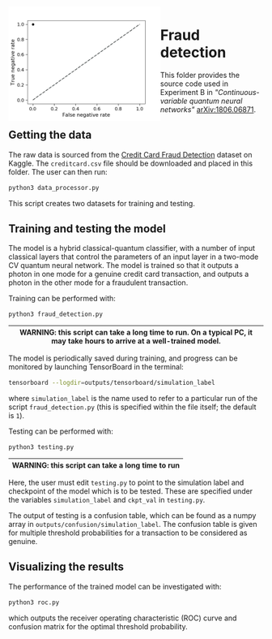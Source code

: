 <img align="left" src="https://github.com/zaheerkhancs/QuantumNeuralNetwork/blob/master/roc.png" width=300px>

# Fraud detection

This folder provides the source code used in Experiment B in *"Continuous-variable quantum neural networks"* [arXiv:1806.06871](https://arxiv.org/abs/1806.06871).

## Getting the data

The raw data is sourced from the [Credit Card Fraud Detection](https://www.kaggle.com/mlg-ulb/creditcardfraud) dataset on Kaggle. The `creditcard.csv` file should be downloaded and placed in this folder. The user can then run:
```bash
python3 data_processor.py
```
This script creates two datasets for training and testing.

## Training and testing the model

The model is a hybrid classical-quantum classifier, with a number of input classical layers that control the parameters of an input layer in a two-mode CV quantum neural network. The model is trained so that it outputs a photon in one mode for a genuine credit card transaction, and outputs a photon in the other mode for a fraudulent transaction.

Training can be performed with:
```bash
python3 fraud_detection.py
```
| WARNING: this script can take a long time to run. On a typical PC, it may take hours to arrive at a well-trained model. |
| --- |

The model is periodically saved during training, and progress can be monitored by launching TensorBoard in the terminal:
```bash
tensorboard --logdir=outputs/tensorboard/simulation_label
```
where `simulation_label` is the name used to refer to a particular run of the script `fraud_detection.py` (this is specified within the file itself; the default is `1`).

Testing can be performed with:
```bash
python3 testing.py
```
| WARNING: this script can take a long time to run|
| --- |

Here, the user must edit `testing.py` to point to the simulation label and checkpoint of the model which is to be tested. These are specified under the variables `simulation_label` and `ckpt_val` in `testing.py`.

The output of testing is a confusion table, which can be found as a numpy array in `outputs/confusion/simulation_label`. The confusion table is given for multiple threshold probabilities for a transaction to be considered as genuine.

## Visualizing the results

The performance of the trained model can be investigated with:
```bash
python3 roc.py
```
which outputs the receiver operating characteristic (ROC) curve and confusion matrix for the optimal threshold probability.

